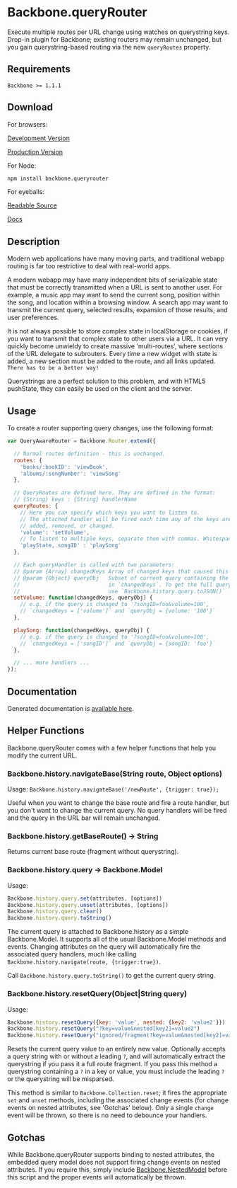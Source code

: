 Backbone.queryRouter
====================

Execute multiple routes per URL change using watches on querystring keys. Drop-in plugin for Backbone;
existing routers may remain unchanged, but you gain querystring-based routing via the new 
`queryRoutes` property.

Requirements
------------

`Backbone >= 1.1.1`

Download
--------

For browsers:

[Development Version](dist/backbone.queryRouter.browser.js) 

[Production Version](dist/backbone.queryRouter.browser.min.js)

For Node:

```bash
npm install backbone.queryrouter
```

For eyeballs:

[Readable Source](src/backbone.queryRouter.js)

[Docs](http://strml.github.io/backbone.queryRouter/src/backbone.queryRouter.js.html)

Description
-----------

Modern web applications have many moving parts, and traditional webapp routing is far too restrictive
to deal with real-world apps.

A modern webapp may have many independent bits of serializable state that must be correctly transmitted
when a URL is sent to another user. For example, a music app may want to send the current song, position within
the song, and location within a browsing window. A search app may want to transmit the current query,
selected results, expansion of those results, and user preferences.

It is not always possible to store complex state in localStorage or cookies, if you want to transmit that
complex state to other users via a URL. It can very quickly become unwieldy to create massive 'multi-routes',
where sections of the URL delegate to subrouters. Every time a new widget with state is added, a new 
section must be added to the route, and all links updated. `There has to be a better way!`

Querystrings are a perfect solution to this problem, and with HTML5 pushState, they can easily be used
on the client and the server.

Usage
-----

To create a router supporting query changes, use the following format:

```javascript
var QueryAwareRouter = Backbone.Router.extend({

  // Normal routes definition - this is unchanged.
  routes: {
    'books/:bookID': 'viewBook',
    'albums/:songNumber': 'viewSong'
  },

  // QueryRoutes are defined here. They are defined in the format:
  // {String} keys : {String} handlerName
  queryRoutes: {
    // Here you can specify which keys you want to listen to.
    // The attached handler will be fired each time any of the keys are 
    // added, removed, or changed.
    'volume': 'setVolume',
    // To listen to multiple keys, separate them with commas. Whitespace is ignored.
    'playState, songID' : 'playSong'
  },

  // Each queryHandler is called with two parameters:
  // @param {Array} changedKeys Array of changed keys that caused this handler to fire.
  // @param {Object} queryObj   Subset of current query containing the keys 
  //                            in `changedKeys`. To get the full query, 
  //                            use `Backbone.history.query.toJSON()`
  setVolume: function(changedKeys, queryObj) {
    // e.g. if the query is changed to '?songID=foo&volume=100', 
    // `changedKeys = ['volume']` and `queryObj = {volume: '100'}`
  },

  playSong: function(changedKeys, queryObj) {
    // e.g. if the query is changed to '?songID=foo&volume=100', 
    // `changedKeys = ['songID']` and `queryObj = {songID: 'foo'}`
  },

  // ... more handlers ...
});

```

Documentation
-------------

Generated documentation is [available here](http://strml.github.io/backbone.queryRouter/src/backbone.queryRouter.js.html).

Helper Functions
----------------

Backbone.queryRouter comes with a few helper functions that help you modify the current URL.

### Backbone.history.navigateBase(String route, Object options)

Usage: `Backbone.history.navigateBase('/newRoute', {trigger: true});`

Useful when you want to change the base route and fire a route handler, but you don't want
to change the current query. No query handlers will be fired and the query in the URL bar
will remain unchanged.

### Backbone.history.getBaseRoute() -> String

Returns current base route (fragment without querystring).

### Backbone.history.query -> Backbone.Model

Usage:

```javascript
Backbone.history.query.set(attributes, [options])
Backbone.history.query.unset(attributes, [options])
Backbone.history.query.clear()
Backbone.history.query.toString()
```

The current query is attached to Backbone.history as a simple Backbone.Model. It supports
all of the usual Backbone.Model methods and events. Changing attributes on the query
will automatically fire the associated query handlers, much like calling 
`Backbone.history.navigate(route, {trigger:true})`.

Call `Backbone.history.query.toString()` to get the current query string.

### Backbone.history.resetQuery(Object|String query)

Usage: 

```javascript
Backbone.history.resetQuery({key: 'value', nested: {key2: 'value2'}})
Backbone.history.resetQuery("?key=value&nested[key2]=value2")
Backbone.history.resetQuery("ignored/fragment?key=value&nested[key2]=value2")
```

Resets the current query value to an entirely new value. Optionally accepts a query string with or
without a leading `?`, and will automatically extract the querystring if you pass it a full
route fragment. If you pass this method a querystring containing a `?` in a key or value, 
you must include the leading `?` or the querystring will be misparsed.

This method is similar to `Backbone.Collection.reset`; it fires the appropriate `set` and
`unset` methods, including the associated change events (for change events on nested attributes,
see 'Gotchas' below). Only a single `change` event will be thrown, so there is no need to 
debounce your handlers.

Gotchas
-------

While Backbone.queryRouter supports binding to nested attributes, the embedded query model
does not support firing change events on nested attributes. If you require this, simply
include [Backbone.NestedModel](https://github.com/afeld/backbone-nested) before this
script and the proper events will automatically be thrown.
